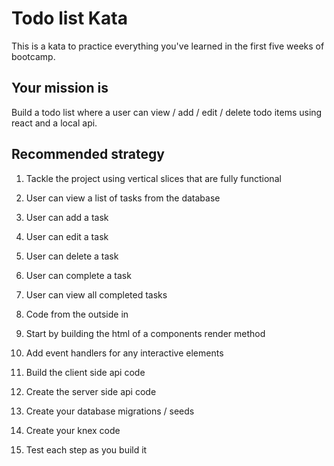 # Todo list Kata

This is a kata to practice everything you've learned in the first five weeks of bootcamp.

## Your mission is

Build a todo list where a user can view / add / edit / delete todo items using react and a local api.

## Recommended strategy

1. Tackle the project using vertical slices that are fully functional
  1. User can view a list of tasks from the database
  2. User can add a task
  3. User can edit a task
  4. User can delete a task
  5. User can complete a task
  6. User can view all completed tasks
 
2. Code from the outside in
  1. Start by building the html of a components render method
  2. Add event handlers for any interactive elements
  3. Build the client side api code
  4. Create the server side api code
  5. Create your database migrations / seeds 
  6. Create your knex code
  
3. Test each step as you build it

